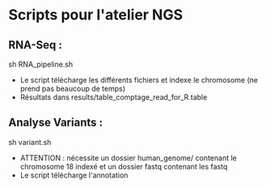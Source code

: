 # Scripts pour l'atelier NGS



## RNA-Seq :
sh RNA_pipeline.sh

- Le script télécharge les différents fichiers et indexe le chromosome (ne prend pas beaucoup de temps)
- Résultats dans results/table_comptage_read_for_R.table


## Analyse Variants :

sh variant.sh
- ATTENTION : nécessite un dossier human_genome/ contenant le chromosome 18 indexé et un dossier fastq contenant les fastq
- Le script télécharge l'annotation
